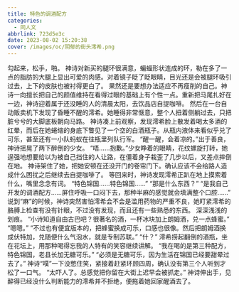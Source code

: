 ```yaml
---
title: 特色的调酒配方
categories:
  - 同人文
abbrlink: 723d5e3c
date: 2023-08-02 15:20:38
cover: /images/oc/阴郁的街头澪希.png
---
```


勾起来，松手，啪。
神诗对新买的腿环很满意，蝙蝠形状连成的环，勒在多了一点的脂肪的大腿上显出可爱的肉感。对着镜子眨了眨眼睛，目光还是会被腿环吸引过去，上下的皮肤也被衬得更白了。
果然还是要想办法适应不再瘦削的自己。神诗一向擅长把自己的颜值维持在看得过眼的基础上有个性一点。重新把马尾扎好在一边，神诗迎着属于还没睡的人的清晨太阳，去饮品店自提咖啡。
然后在一台自动贩卖机下发现了昏睡不醒的澪希。她睡得非常惬意，整个人扭着侧躺过去，只把脏兮兮的大脚底板朝向马路。
神诗凑上前观察，发现澪希脸上散发着喝太多酒的红晕，而后在她蜷缩的身底下瞥见了一个空的白酒瓶子。从瓶内液体来看似乎兑了可乐，甚至还有一小队蚂蚁在往瓶里列队行军。
“醒一醒，会着凉的。”出于善良，神诗摇晃了两下醉倒的少女。
“唔……抱歉。”少女睁着的眼睛，花纹螺旋打转，她逞强地想要给以为被自己挡住的人让路，在僵着身子栽歪了几步以后，又差点摔倒在地。
神诗架住了她，把她安顿在还没开门的卷帘门下。确认应该不会给路人造成什么困扰之后继续去自提咖啡了。
等回来时，神诗发现澪希正趴在地上摸索着什么，嘴里念念有词。
“特色锦国……特色锦国……”
“那是什么东西？”
“是我自己开发的调酒配方……屏住呼吸一口闷下去，那种半麻的感觉就会填满整个口腔……”
说到“麻”的时候，神诗突然害怕澪希会不会是滥用药物的严重不良，她盯紧澪希的胳膊上检查有没有针眼，不过没有发现，而且还有一些熟悉的东西。
深深浅浅的划痕。
“小诗知道自由古巴吧？很著名的酒，一杯冰块加上朗姆酒，兑一点蜂蜜。”
“嗯嗯。”
“不过也有便宜版本的，把蜂蜜换成可乐，口感也很像。然后把朗姆酒换成伏特加，兑随便什么气泡水，就是专制苏联。”
“什？”
澪希捞起翻倒的酒瓶，坐在花坛上，用那种喝得忘我的人特有的笑容继续讲解。
“我在喝的是第三种配方，特色锦国，老县长加无糖可乐。”
“必须是无糖可乐，因为生活在锦国已经要甜晕过去了。”
神诗“噗”一下没憋住笑，紧接着赶紧环顾四周，确认没有第三个人听到才松了一口气。
“太吓人了。总感觉把你留在大街上迟早会被抓走。”
神诗伸出手，见醉得已经没什么判断能力的澪希并不拒绝，便拖着她回家醒酒去了。
